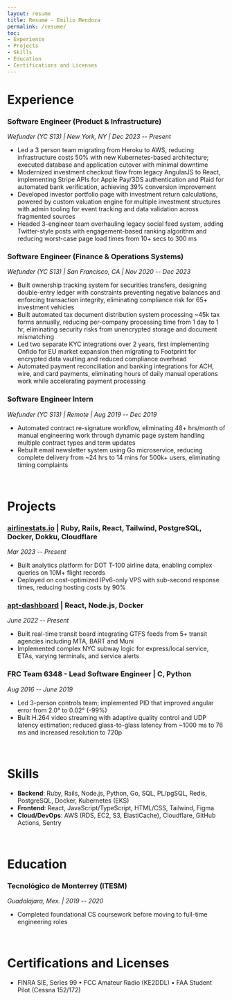 ```yaml
---
layout: resume
title: Resume - Emilio Mendoza
permalink: /resume/
toc:
- Experience
- Projects
- Skills
- Education
- Certifications and Licenses
---
```


# Experience

### **Software Engineer (Product & Infrastructure)**
*Wefunder (YC S13) | New York, NY | Dec 2023 -- Present*
- Led a 3 person team migrating from Heroku to AWS, reducing infrastructure costs 50% with new Kubernetes-based architecture; executed database and application cutover with minimal downtime
- Modernized investment checkout flow from legacy AngularJS to React, implementing Stripe APIs for Apple Pay/3DS authentication and Plaid for automated bank verification, achieving 39% conversion improvement
- Developed investor portfolio page with investment return calculations, powered by custom valuation engine for multiple investment structures with admin tooling for event tracking and data validation across fragmented sources
- Headed 3-engineer team overhauling legacy social feed system, adding Twitter-style posts with engagement-based ranking algorithm and reducing worst-case page load times from 10+ secs to 300 ms


### **Software Engineer (Finance & Operations Systems)**
*Wefunder (YC S13) | San Francisco, CA | Nov 2020 -- Dec 2023*
- Built ownership tracking system for securities transfers, designing double-entry ledger with constraints preventing negative balances and enforcing transaction integrity, eliminating compliance risk for 65+ investment vehicles
- Built automated tax document distribution system processing ~45k tax forms annually, reducing per-company processing time from 1 day to 1 hr, eliminating security risks from unencrypted storage and document mismatching
- Led two separate KYC integrations over 2 years, first implementing Onfido for EU market expansion then migrating to Footprint for encrypted data vaulting and reduced compliance overhead
- Automated payment reconciliation and banking integrations for ACH, wire, and card payments, eliminating hours of daily manual operations work while accelerating payment processing

### **Software Engineer Intern**
*Wefunder (YC S13) | Remote | Aug 2019 -- Dec 2019*
- Automated contract re-signature workflow, eliminating 48+ hrs/month of manual engineering work through dynamic page system handling multiple contract types and term updates
- Rebuilt email newsletter system using Go microservice, reducing complete delivery from ~24 hrs to 14 mins for 500k+ users, eliminating timing complaints

<br />

# Projects

### **[airlinestats.io](https://airlinestats.io)** | Ruby, Rails, React, Tailwind, PostgreSQL, Docker, Dokku, Cloudflare
*Mar 2023 -- Present*
- Built analytics platform for DOT T-100 airline data, enabling complex queries on 10M+ flight records
- Deployed on cost-optimized IPv6-only VPS with sub-second response times, reducing hosting costs by 90%


### **[apt-dashboard](https://github.com/emilio2601/apt-dashboard)** | React, Node.js, Docker
*June 2022 -- Present*
- Built real-time transit board integrating GTFS feeds from 5+ transit agencies including MTA, BART and Muni
- Implemented complex NYC subway logic for express/local service, ETAs, varying terminals, and service alerts


### **FRC Team 6348 - Lead Software Engineer** | C, Python
*Aug 2016 -- June 2019*
- Led 3-person controls team; implemented PID that improved angular error from 2.0° to 0.02° (-99%)
- Built H.264 video streaming with adaptive quality control and UDP latency estimation; reduced glass-to-glass latency from ~1000 ms to 76 ms and increased resolution to 720p

<br />

# Skills

- **Backend**: Ruby, Rails, Node.js, Python, Go, SQL, PL/pgSQL, Redis, PostgreSQL, Docker, Kubernetes (EKS)
- **Frontend**: React, JavaScript/TypeScript, HTML/CSS, Tailwind, Figma
- **Cloud/DevOps**: AWS (RDS, EC2, S3, ElastiCache), Cloudflare, GitHub Actions, Sentry

<br />

# Education

### **Tecnológico de Monterrey (ITESM)**
*Guadalajara, Mex. | 2019 -- 2020*
- Completed foundational CS coursework before moving to full-time engineering roles

<br />

# Certifications and Licenses

- FINRA SIE, Series 99 • FCC Amateur Radio (KE2DDL) • FAA Student Pilot (Cessna 152/172)
